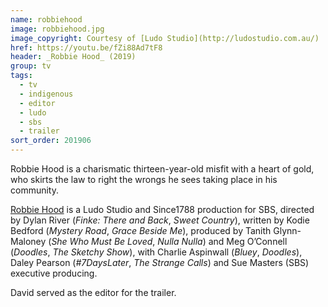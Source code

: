 ```yaml
---
name: robbiehood
image: robbiehood.jpg
image_copyright: Courtesy of [Ludo Studio](http://ludostudio.com.au/)
href: https://youtu.be/fZi88Ad7tF8
header: _Robbie Hood_ (2019)
group: tv
tags:
  - tv
  - indigenous
  - editor
  - ludo
  - sbs
  - trailer
sort_order: 201906
---
```

Robbie Hood is a charismatic thirteen-year-old misfit with a heart of gold, who skirts the law to right the wrongs he sees taking place in his community.

[Robbie Hood](https://www.sbs.com.au/guide/program/robbie-hood) is a Ludo Studio and Since1788 production for SBS, directed by Dylan River (*Finke: There and Back*, *Sweet Country*), written by Kodie Bedford (*Mystery Road*, *Grace Beside Me*), produced by Tanith Glynn-Maloney (*She Who Must Be Loved*, *Nulla Nulla*) and Meg O’Connell (*Doodles*, *The Sketchy Show*), with Charlie Aspinwall (*Bluey*, *Doodles*), Daley Pearson (*#7DaysLater*, *The Strange Calls*) and Sue Masters (SBS) executive producing.

David served as the editor for the trailer.
